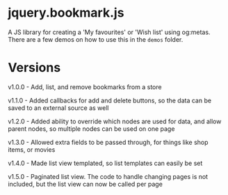 jquery.bookmark.js
==================

A JS library for creating a 'My favourites' or 'Wish list' using og:metas. There are a few demos on how to use this in the `demos` folder.

Versions
========

v1.0.0 - Add, list, and remove bookmarks from a store

v1.1.0 - Added callbacks for add and delete buttons, so the data can be saved to an external source as well

v1.2.0 - Added ability to override which nodes are used for data, and allow parent nodes, so multiple nodes can be used on one page

v1.3.0 - Allowed extra fields to be passed through, for things like shop items, or movies

v1.4.0 - Made list view templated, so list templates can easily be set

v1.5.0 - Paginated list view. The code to handle changing pages is not included, but the list view can now be called per page
